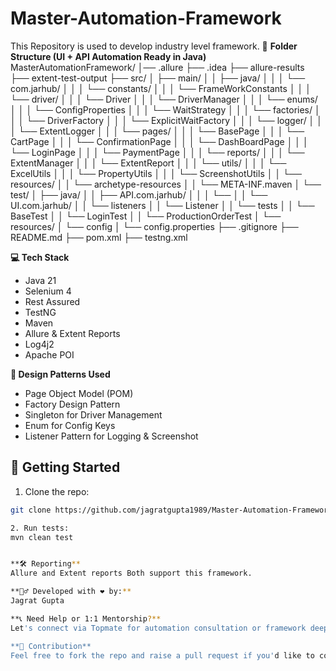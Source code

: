 # Master-Automation-Framework
This Repository is used to develop industry level framework.
📁 **Folder Structure (UI + API Automation Ready in Java)**
MasterAutomationFramework/
│── .allure
├── .idea
├── allure-results
├── extent-test-output
├── src/
│   ├── main/
│   │   ├── java/
│   │   │   └── com.jarhub/
│   │   │       └── constants/
│   │   │          └── FrameWorkConstants
│   │   │       └── driver/
│   │   │          └── Driver
│   │   │          └── DriverManager
│   │   │       └── enums/
│   │   │          └── ConfigProperties
│   │   │          └── WaitStrategy
│   │   │       └── factories/
│   │   │          └── DriverFactory
│   │   │          └── ExplicitWaitFactory
│   │   │       └── logger/
│   │   │          └── ExtentLogger
│   │   │       └── pages/
│   │   │          └── BasePage
│   │   │          └── CartPage
│   │   │          └── ConfirmationPage
│   │   │          └── DashBoardPage
│   │   │          └── LoginPage
│   │   │          └── PaymentPage
│   │   │       └── reports/
│   │   │          └── ExtentManager
│   │   │          └── ExtentReport
│   │   │       └── utils/
│   │   │          └── ExcelUtils
│   │   │          └── PropertyUtils
│   │   │          └── ScreenshotUtils
│   │   └── resources/
│   │       └── archetype-resources
│   │       └── META-INF.maven
│   └── test/
│       ├── java/
│       │   ├── API.com.jarhub/
│       │   │   └── 
│       │   └── UI.com.jarhub/
│       │       └── listeners
│       │           └── Listener
│       │       └── tests
│       │           └── BaseTest
│       │           └── LoginTest
│       │           └── ProductionOrderTest
│       └── resources/
│           └── config
│               └── config.properties
├── .gitignore
├── README.md
├── pom.xml
├── testng.xml

**💻 Tech Stack**
- Java 21
- Selenium 4
- Rest Assured
- TestNG
- Maven
- Allure & Extent Reports
- Log4j2
- Apache POI

**🧩 Design Patterns Used**
- Page Object Model (POM)
- Factory Design Pattern 
- Singleton for Driver Management 
- Enum for Config Keys 
- Listener Pattern for Logging & Screenshot


## 🚀 Getting Started

1. Clone the repo:
```bash
git clone https://github.com/jagratgupta1989/Master-Automation-Framework.git

2. Run tests:
mvn clean test


**🛠️ Reporting**
Allure and Extent reports Both support this framework.

**🙋‍♂️ Developed with ❤️ by:**
Jagrat Gupta

**📞 Need Help or 1:1 Mentorship?**
Let's connect via Topmate for automation consultation or framework deep dives.

**🙌 Contribution**
Feel free to fork the repo and raise a pull request if you'd like to contribute!







